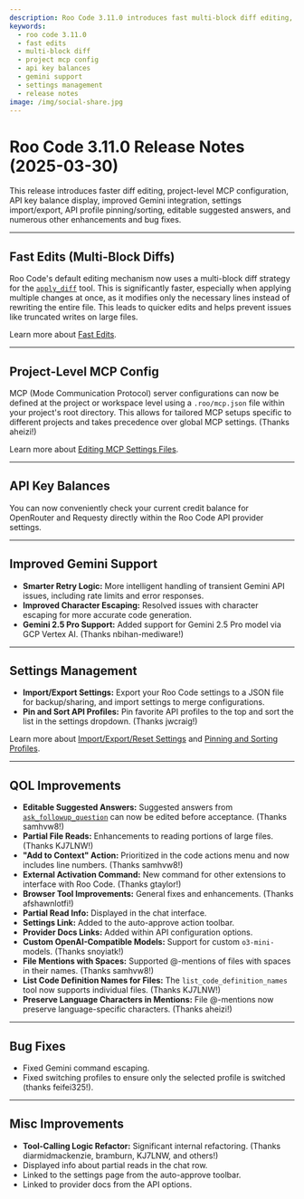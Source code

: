 ```yaml
---
description: Roo Code 3.11.0 introduces fast multi-block diff editing, project-level MCP configuration, API key balances, improved Gemini support, and settings import/export.
keywords:
  - roo code 3.11.0
  - fast edits
  - multi-block diff
  - project mcp config
  - api key balances
  - gemini support
  - settings management
  - release notes
image: /img/social-share.jpg
---
```


# Roo Code 3.11.0 Release Notes (2025-03-30)

This release introduces faster diff editing, project-level MCP configuration, API key balance display, improved Gemini integration, settings import/export, API profile pinning/sorting, editable suggested answers, and numerous other enhancements and bug fixes.

---

## Fast Edits (Multi-Block Diffs)

Roo Code's default editing mechanism now uses a multi-block diff strategy for the [`apply_diff`](/advanced-usage/available-tools/apply-diff) tool. This is significantly faster, especially when applying multiple changes at once, as it modifies only the necessary lines instead of rewriting the entire file. This leads to quicker edits and helps prevent issues like truncated writes on large files.

Learn more about [Fast Edits](/features/fast-edits).

---

## Project-Level MCP Config

MCP (Mode Communication Protocol) server configurations can now be defined at the project or workspace level using a `.roo/mcp.json` file within your project's root directory. This allows for tailored MCP setups specific to different projects and takes precedence over global MCP settings. (Thanks aheizi!)

Learn more about [Editing MCP Settings Files](/features/mcp/using-mcp-in-roo#editing-mcp-settings-files).

---

## API Key Balances

You can now conveniently check your current credit balance for OpenRouter and Requesty directly within the Roo Code API provider settings.

---

## Improved Gemini Support

*   **Smarter Retry Logic:** More intelligent handling of transient Gemini API issues, including rate limits and error responses.
*   **Improved Character Escaping:** Resolved issues with character escaping for more accurate code generation.
*   **Gemini 2.5 Pro Support:** Added support for Gemini 2.5 Pro model via GCP Vertex AI. (Thanks nbihan-mediware!)

---

## Settings Management

*   **Import/Export Settings:** Export your Roo Code settings to a JSON file for backup/sharing, and import settings to merge configurations.
*   **Pin and Sort API Profiles:** Pin favorite API profiles to the top and sort the list in the settings dropdown. (Thanks jwcraig!)

Learn more about [Import/Export/Reset Settings](/features/settings-management) and [Pinning and Sorting Profiles](/features/api-configuration-profiles#pinning-and-sorting-profiles).

---

## QOL Improvements

*   **Editable Suggested Answers:** Suggested answers from [`ask_followup_question`](/advanced-usage/available-tools/ask-followup-question) can now be edited before acceptance. (Thanks samhvw8!)
*   **Partial File Reads:** Enhancements to reading portions of large files. (Thanks KJ7LNW!)
*   **"Add to Context" Action:** Prioritized in the code actions menu and now includes line numbers. (Thanks samhvw8!)
*   **External Activation Command:** New command for other extensions to interface with Roo Code. (Thanks gtaylor!)
*   **Browser Tool Improvements:** General fixes and enhancements. (Thanks afshawnlotfi!)
*   **Partial Read Info:** Displayed in the chat interface.
*   **Settings Link:** Added to the auto-approve action toolbar.
*   **Provider Docs Links:** Added within API configuration options.
*   **Custom OpenAI-Compatible Models:** Support for custom `o3-mini-` models. (Thanks snoyiatk!)
*   **File Mentions with Spaces:** Supported @-mentions of files with spaces in their names. (Thanks samhvw8!)
*   **List Code Definition Names for Files:** The `list_code_definition_names` tool now supports individual files. (Thanks KJ7LNW!)
*   **Preserve Language Characters in Mentions:** File @-mentions now preserve language-specific characters. (Thanks aheizi!)

---

## Bug Fixes

*   Fixed Gemini command escaping.
*   Fixed switching profiles to ensure only the selected profile is switched (thanks feifei325!).

---

## Misc Improvements

*   **Tool-Calling Logic Refactor:** Significant internal refactoring. (Thanks diarmidmackenzie, bramburn, KJ7LNW, and others!)
*   Displayed info about partial reads in the chat row.
*   Linked to the settings page from the auto-approve toolbar.
*   Linked to provider docs from the API options.